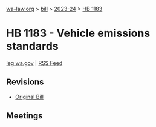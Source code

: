 [wa-law.org](/) > [bill](/bill/) > [2023-24](/bill/2023-24/) > [HB 1183](/bill/2023-24/hb/1183/)

# HB 1183 - Vehicle emissions standards
[leg.wa.gov](https://app.leg.wa.gov/billsummary?BillNumber=1183&Year=2023&Initiative=false) | [RSS Feed](./rss.xml)

## Revisions
* [Original Bill](1/)

## Meetings